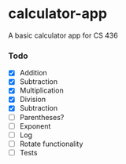 # calculator-app
A basic calculator app for CS 436

### Todo
- [x] Addition
- [x] Subtraction
- [x] Multiplication
- [x] Division
- [X] Subtraction
- [ ] Parentheses?
- [ ] Exponent
- [ ] Log
- [ ] Rotate functionality
- [ ] Tests
